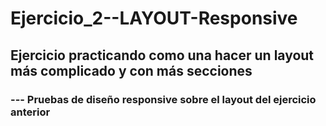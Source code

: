 # Ejercicio_2--LAYOUT-Responsive

## Ejercicio practicando como una hacer un layout más complicado  y con más secciones

### --- Pruebas de diseño responsive sobre el layout del ejercicio anterior
